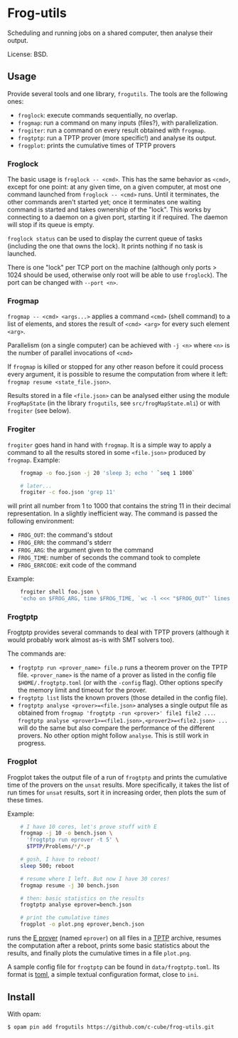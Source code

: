 # Frog-utils

Scheduling and running jobs on a shared computer, then analyse their output.

License: BSD.

## Usage

Provide several tools and one library, `frogutils`. The tools are the
following ones:

- `froglock`: execute commands sequentially, no overlap.
- `frogmap`: run a command on many inputs (files?), with parallelization.
- `frogiter`: run a command on every result obtained with `frogmap`.
- `frogtptp`: run a TPTP prover (more specific!) and analyse its output.
- `frogplot`: prints the cumulative times of TPTP provers

### Froglock

The basic usage is `froglock -- <cmd>`. This has the same behavior
as `<cmd>`, except for one point: at any given time, on a given
computer, at most one command launched from `froglock -- <cmd>` runs.
Until it terminates, the other commands aren't started yet; once
it terminates one waiting command is started and takes ownership of the "lock".
This works by connecting to a daemon on a given port, starting it if required.
The daemon will stop if its queue is empty.

`froglock status` can be used to display the current queue of tasks (including
the one that owns the lock). It prints nothing if no task is launched.

There is one "lock" per TCP port on the machine (although only ports > 1024
should be used, otherwise only root will be able to use `froglock`). The
port can be changed with `--port <n>`.

### Frogmap

`frogmap -- <cmd> <args...>` applies a command `<cmd>` (shell command) to a
list of elements, and stores the result of `<cmd> <arg>` for every such
element `<arg>`.

Parallelism (on a single computer) can be achieved with `-j <n>` where
`<n>` is the number of parallel invocations of `<cmd>`

If `frogmap` is killed or stopped for any other reason before it could
process every argument, it is possible to resume the computation
from where it left: `frogmap resume <state_file.json>`.

Results stored in a file `<file.json>` can be analysed either using the module
`FrogMapState` (in the library `frogutils`, see `src/frogMapState.mli`) or with
`frogiter` (see below).

### Frogiter

`frogiter` goes hand in hand with `frogmap`. It is a simple way to
apply a command to all the results stored in some `<file.json>` produced by
`frogmap`. Example:

```sh
    frogmap -o foo.json -j 20 'sleep 3; echo ' `seq 1 1000`

    # later...
    frogiter -c foo.json 'grep 11'
```

will print all number from 1 to 1000 that contains the string 11 in
their decimal representation. In a slightly inefficient way. The command
is passed the following environment:

- `FROG_OUT`: the command's stdout
- `FROG_ERR`: the command's stderr
- `FROG_ARG`: the argument given to the command
- `FROG_TIME`: number of seconds the command took to complete
- `FROG_ERRCODE`: exit code of the command

Example:

```sh
    frogiter shell foo.json \
    'echo on $FROG_ARG, time $FROG_TIME, `wc -l <<< "$FROG_OUT"` lines'
```

### Frogtptp

Frogtptp provides several commands to deal with TPTP provers (although it
would probably work almost as-is with SMT solvers too).

The commands are:

- `frogtptp run <prover_name> file.p` runs a theorem prover on the TPTP file.
  `<prover_name>` is the name of a prover as listed in the config file
  `$HOME/.frogtptp.toml` (or with the `-config` flag).
  Other options specify the memory limit and timeout for the prover.
- `frogtptp list` lists the known provers (those detailed
  in the config file).
- `frogtptp analyse <prover>=<file.json>` analyses a single output file
  as obtained from `frogmap 'frogtptp -run <prover>' file1 file2 ...`.
  `frogtptp analyse <prover1>=<file1.json>,<prover2>=<file2.json> ...`
  will do the same but also compare the performance of the different provers.
  No other option might follow `analyse`.
  This is still work in progress.

### Frogplot

Frogplot takes the output file of a run of `frogtptp` and
prints the cumulative time of the provers on the `unsat` results.
More specifically, it takes the list of run times for `unsat` results,
sort it in increasing order, then plots the sum of these times.



Example:

```sh
    # I have 10 cores, let's prove stuff with E
    frogmap -j 10 -o bench.json \
      'frogtptp run eprover -t 5' \
      $TPTP/Problems/*/*.p

    # gosh, I have to reboot!
    sleep 500; reboot

    # resume where I left. But now I have 30 cores!
    frogmap resume -j 30 bench.json

    # then: basic statistics on the results
    frogtptp analyse eprover=bench.json

    # print the cumulative times
    frogplot -o plot.png eprover,bench.json
```

runs the [E prover](http://eprover.org) (named `eprover`) on all files in
a [TPTP](http://www.cs.miami.edu/~tptp/) archive, resumes the computation
after a reboot, prints some basic statistics about the results,
and finally plots the cumulative times in a file `plot.png`.

A sample config file for `frogtptp` can be found in `data/frogtptp.toml`. Its
format is [toml](https://github.com/toml-lang/toml), a simple textual
configuration format, close to `ini`.


## Install

With opam:

```sh
$ opam pin add frogutils https://github.com/c-cube/frog-utils.git
```


